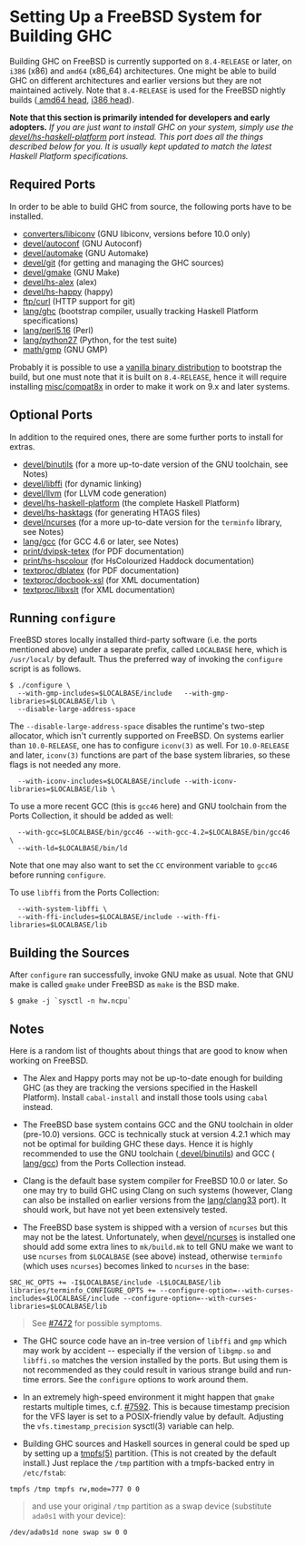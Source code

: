 


# Setting Up a FreeBSD System for Building GHC



Building GHC on FreeBSD is currently supported on `8.4-RELEASE` or later, on `i386` (x86) and `amd64` (x86\_64) architectures.  One might be able to build GHC on different architectures and earlier versions but they are not maintained actively.  Note that `8.4-RELEASE` is used for the FreeBSD nightly builds ([
amd64 head](http://haskell.inf.elte.hu/builders/freebsd-amd64-head/), [
i386 head](http://haskell.inf.elte.hu/builders/freebsd-i386-head/)).



**Note that this section is primarily intended for developers and early adopters.**  *If you are just want to install GHC on your system, simply use the [
devel/hs-haskell-platform](http://www.freshports.org/devel/hs-haskell-platform) port instead.  This port does all the things described below for you.  It is usually kept updated to match the latest Haskell Platform specifications.*


## Required Ports



In order to be able to build GHC from source, the following ports have to be installed.


- [
  converters/libiconv](http://www.freshports.org/converters/libiconv/) (GNU libiconv, versions before 10.0 only)
- [ devel/autoconf](http://www.freshports.org/devel/autoconf) (GNU Autoconf)
- [ devel/automake](http://www.freshports.org/devel/automake) (GNU Automake)
- [
  devel/git](http://www.freshports.org/devel/git) (for getting and managing the GHC sources)
- [ devel/gmake](http://www.freshports.org/devel/gmake) (GNU Make)
- [ devel/hs-alex](http://www.freshports.org/devel/hs-alex) (alex)
- [ devel/hs-happy](http://www.freshports.org/devel/hs-happy) (happy)
- [ ftp/curl](http://www.freshports.org/ftp/curl) (HTTP support for git)
- [
  lang/ghc](http://www.freshports.org/lang/ghc) (bootstrap compiler, usually tracking Haskell Platform specifications)
- [ lang/perl5.16](http://www.freshports.org/lang/perl5.16) (Perl)
- [
  lang/python27](http://www.freshports.org/lang/python27) (Python, for the test suite)
- [ math/gmp](http://www.freshports.org/math/gmp) (GNU GMP)


Probably it is possible to use a [vanilla binary distribution](http://www.haskell.org/ghc/download_ghc_7_6_3#freebsd) to bootstrap the build, but one must note that it is built on `8.4-RELEASE`, hence it will require installing [
misc/compat8x](http://www.freshports.org/misc/compat8x) in order to make it work on 9.x and later systems.


## Optional Ports



In addition to the required ones, there are some further ports to install for extras.


- [
  devel/binutils](http://www.freshports.org/devel/binutils) (for a more up-to-date version of the GNU toolchain, see Notes)
- [ devel/libffi](http://www.freshports.org/devel/libffi) (for dynamic linking)
- [ devel/llvm](http://www.freshports.org/devel/llvm) (for LLVM code generation)
- [
  devel/hs-haskell-platform](http://www.freshports.org/devel/hs-haskell-platform) (the complete Haskell Platform)
- [
  devel/hs-hasktags](http://www.freshports.org/devel/hs-hasktags) (for generating HTAGS files)
- [
  devel/ncurses](http://www.freshports.org/devel/ncurses) (for a more up-to-date version for the `terminfo` library, see Notes)
- [
  lang/gcc](http://www.freshports.org/lang/gcc) (for GCC 4.6 or later, see Notes)
- [
  print/dvipsk-tetex](http://www.freshports.org/print/dvipsk-tetex) (for PDF documentation)
- [
  print/hs-hscolour](http://www.freshports.org/print/hs-hscolour) (for HsColourized Haddock documentation)
- [
  textproc/dblatex](http://www.freshports.org/textproc/dblatex) (for PDF documentation)
- [
  textproc/docbook-xsl](http://www.freshports.org/textproc/docbook-xsl) (for XML documentation)
- [
  textproc/libxslt](http://www.freshports.org/textproc/libxslt) (for XML documentation)

## Running `configure`



FreeBSD stores locally installed third-party software (i.e. the ports mentioned above) under a separate prefix, called `LOCALBASE` here, which is `/usr/local/` by default.  Thus the preferred way of invoking the `configure` script is as follows.


```wiki
$ ./configure \
  --with-gmp-includes=$LOCALBASE/include   --with-gmp-libraries=$LOCALBASE/lib \
  --disable-large-address-space
```


The `--disable-large-address-space` disables the runtime's two-step allocator, which isn't currently supported on FreeBSD.
On systems earlier than `10.0-RELEASE`, one has to configure `iconv(3)` as well.  For `10.0-RELEASE` and later, `iconv(3)` functions are part of the base system libraries, so these flags is not needed any more.


```wiki
  --with-iconv-includes=$LOCALBASE/include --with-iconv-libraries=$LOCALBASE/lib \
```


To use a more recent GCC (this is `gcc46` here) and GNU toolchain from the Ports Collection, it should be added as well:


```wiki
  --with-gcc=$LOCALBASE/bin/gcc46 --with-gcc-4.2=$LOCALBASE/bin/gcc46 \
  --with-ld=$LOCALBASE/bin/ld
```


Note that one may also want to set the `CC` environment variable to `gcc46` before running `configure`.



To use `libffi` from the Ports Collection:


```wiki
  --with-system-libffi \
  --with-ffi-includes=$LOCALBASE/include --with-ffi-libraries=$LOCALBASE/lib
```

## Building the Sources



After `configure` ran successfully, invoke GNU make as usual.  Note that GNU make is called `gmake` under FreeBSD as `make` is the BSD make.


```wiki
$ gmake -j `sysctl -n hw.ncpu`
```

## Notes



Here is a random list of thoughts about things that are good to know when working on FreeBSD.


- The Alex and Happy ports may not be up-to-date enough for building GHC (as they are tracking the versions specified in the Haskell Platform).  Install `cabal-install` and install those tools using `cabal` instead.

- The FreeBSD base system contains GCC and the GNU toolchain in older (pre-10.0) versions.  GCC is technically stuck at version 4.2.1 which may not be optimal for building GHC these days.  Hence it is highly recommended to use the GNU toolchain ([
  devel/binutils](http://www.freshports.org/devel/binutils)) and GCC ([
  lang/gcc](http://www.freshports.org/lang/gcc)) from the Ports Collection instead.

- Clang is the default base system compiler for FreeBSD 10.0 or later.  So one may try to build GHC using Clang on such systems (however, Clang can also be installed on earlier versions from the [
  lang/clang33](http://www.freshports.org/lang/clang33) port).  It should work, but have not yet been extensively tested.

- The FreeBSD base system is shipped with a version of `ncurses` but this may not be the latest.  Unfortunately, when [
  devel/ncurses](http://www.freshports.org/devel/ncurses) is installed one should add some extra lines to `mk/build.mk` to tell GNU make we want to use `ncurses` from `$LOCALBASE` (see above) instead, otherwise `terminfo` (which uses `ncurses`) becomes linked to `ncurses` in the base:

```wiki
SRC_HC_OPTS += -I$LOCALBASE/include -L$LOCALBASE/lib
libraries/terminfo_CONFIGURE_OPTS += --configure-option=--with-curses-includes=$LOCALBASE/include --configure-option=--with-curses-libraries=$LOCALBASE/lib
```

>
>
> See [\#7472](https://gitlab.staging.haskell.org/ghc/ghc/issues/7472) for possible symptoms.
>
>

- The GHC source code have an in-tree version of `libffi` and `gmp` which may work by accident -- especially if the version of `libgmp.so` and `libffi.so` matches the version installed by the ports.  But using them is not recommended as they could result in various strange build and run-time errors.  See the `configure` options to work around them.

- In an extremely high-speed environment it might happen that `gmake` restarts multiple times, c.f. [\#7592](https://gitlab.staging.haskell.org/ghc/ghc/issues/7592).  This is because timestamp precision for the VFS layer is set to a POSIX-friendly value by default. Adjusting the `vfs.timestamp_precision` sysctl(3) variable can help.

- Building GHC sources and Haskell sources in general could be sped up by setting up a [
  tmpfs(5)](http://www.freebsd.org/cgi/man.cgi?query=tmpfs&apropos=0&sektion=0&manpath=FreeBSD+9.1-stable&arch=default&format=html) partition.  (This is not created by the default install.)  Just replace the `/tmp` partition with a tmpfs-backed entry in `/etc/fstab`:

```wiki
tmpfs /tmp tmpfs rw,mode=777 0 0
```

>
>
> and use your original `/tmp` partition as a swap device (substitute `ada0s1` with your device):
>
>

```wiki
/dev/ada0s1d none swap sw 0 0
```